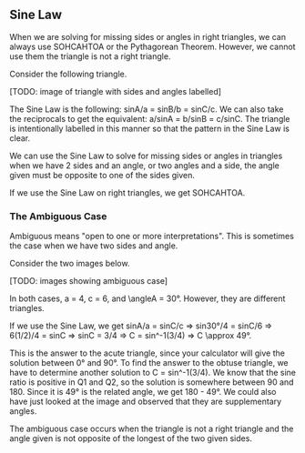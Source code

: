 Sine Law
-------

When we are solving for missing sides or angles in right triangles, we can always use SOHCAHTOA or the Pythagorean Theorem. However, we cannot use them the triangle is not a right triangle.

Consider the following triangle.

[TODO: image of triangle with sides and angles labelled]

The Sine Law is the following: sinA/a = sinB/b = sinC/c. We can also take the reciprocals to get the equivalent: a/sinA = b/sinB = c/sinC. The triangle is intentionally labelled in this manner so that the pattern in the Sine Law is clear.

We can use the Sine Law to solve for missing sides or angles in triangles when we have 2 sides and an angle, or two angles and a side, the angle given must be opposite to one of the sides given. 

If we use the Sine Law on right triangles, we get SOHCAHTOA.


### The Ambiguous Case

Ambiguous means "open to one or more interpretations". This is sometimes the case when we have two sides and angle.

Consider the two images below.

[TODO: images showing ambiguous case]

In both cases, a = 4, c =  6, and \angleA = 30°. However, they are different triangles.

If we use the Sine Law, we get sinA/a = sinC/c => sin30°/4 = sinC/6 => 6(1/2)/4 = sinC => sinC = 3/4 => C = sin^-1(3/4) => C \approx 49°.

This is the answer to the acute triangle, since your calculator will give the solution between 0° and 90°. To find the answer to the obtuse triangle, we have to determine another solution to C = sin^-1(3/4). We know that the sine ratio is positive in Q1 and Q2, so the solution is somewhere between 90 and 180. Since it is 49° is the related angle, we get 180 - 49°. We could also have just looked at the image and observed that they are supplementary angles.

The ambiguous case occurs when the triangle is not a right triangle and the angle given is not opposite of the longest of the two given sides.